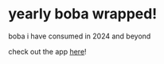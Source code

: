 # yearly boba wrapped!
boba i have consumed in 2024 and beyond

check out the app [here](https://boba-tracker.streamlit.app/)!

